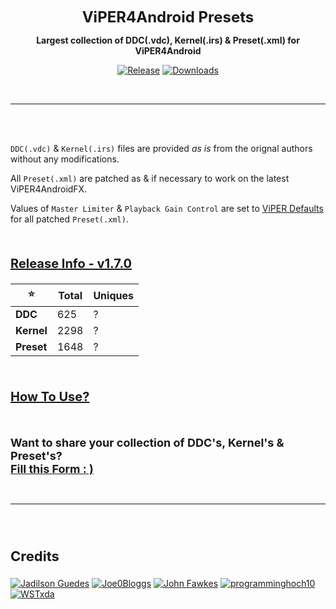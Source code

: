<div align="center">
<p>
<span style="font-size: 24px; font-weight: bold;">ViPER4Android Presets</span>

<span><b>Largest collection of DDC(.vdc), Kernel(.irs) & Preset(.xml) for ViPER4Android</b></span>
</p>

[![Release](https://img.shields.io/github/v/release/syntaxticsugr/ViPER4Android-Presets?color=blue&label=Release&style=flat-square)](https://github.com/syntaxticsugr/ViPER4Android-Presets/releases/latest) [![Downloads](https://img.shields.io/github/downloads/syntaxticsugr/ViPER4Android-Presets/total?color=brightgrey&label=Downloads&style=flat-square)](https://github.com/syntaxticsugr/ViPER4Android-Presets/releases)
</div>

<br>

---

<br>
<br>

`DDC(.vdc)` & `Kernel(.irs)` files are provided _as is_ from the orignal authors without any modifications.

All `Preset(.xml)` are patched as & if necessary to work on the latest ViPER4AndroidFX.

Values of `Master Limiter` & `Playback Gain Control` are set to [ViPER Defaults](https://github.com/syntaxticsugr/ViPER4Android-Presets/tree/main/scripts/utils/default_presets) for all patched `Preset(.xml)`.

<br>

<p style="font-size: 20px; font-weight: bold;"><a href="https://github.com/syntaxticsugr/ViPER4Android-Presets/releases/latest">Release Info - v1.7.0</a></p>

| ⭐ | Total | Uniques |
| --- | --- | --- |
| **DDC** | 625 | ? |
| **Kernel** | 2298 | ? |
| **Preset** | 1648 | ? |

<br>

<p style="font-size: 20px; font-weight: bold;"><a href="https://github.com/syntaxticsugr/ViPER4Android-Presets/discussions/3">How To Use?</a></p>

<br>

<p>
<span style="font-size: 18px; font-weight: bold;">Want to share your collection of DDC's, Kernel's & Preset's?</span><br>
<span style="font-size: 18px; font-weight: bold;"><a href="https://forms.gle/1JShGMdbTbujJfKQ9">Fill this Form : )</a></span>
</p>

<br>

---

<br>
<br>

<p style="font-size: 22px; font-weight: bold;">Credits</p>

[![Jadilson Guedes](https://images.weserv.nl/?url=https://github.com/jadilson12.png&h=50&w=50&fit=cover&mask=circle)](https://github.com/jadilson12) [![Joe0Bloggs](https://images.weserv.nl/?url=https://github.com/Joe0Bloggs.png&h=50&w=50&fit=cover&mask=circle)](https://github.com/Joe0Bloggs) [![John Fawkes](https://images.weserv.nl/?url=https://github.com/JohnFawkes.png&h=50&w=50&fit=cover&mask=circle)](https://github.com/JohnFawkes) [![programminghoch10](https://images.weserv.nl/?url=https://github.com/programminghoch10.png&h=50&w=50&fit=cover&mask=circle)](https://github.com/programminghoch10) [![WSTxda](https://images.weserv.nl/?url=https://github.com/WSTxda.png&h=50&w=50&fit=cover&mask=circle)](https://github.com/WSTxda)
